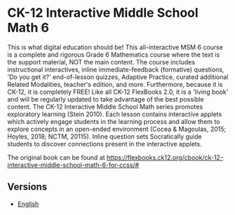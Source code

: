 # CK-12 Interactive Middle School Math 6

This is what digital education should be! This all-interactive MSM 6 course is a complete and rigorous Grade 6 Mathematics course where the text is the support material, NOT the main content. The course includes instructional interactives, inline immediate-feedback (formative) questions, 'Do you get it?' end-of-lesson quizzes, Adaptive Practice, curated additional Related Modalities, teacher's edition, and more. Furthermore, because it is CK-12, it is completely FREE! Like all CK-12 FlexBooks 2.0, it is a 'living book' and will be regularly updated to take advantage of the best possible content. The CK-12 Interactive Middle School Math series promotes exploratory learning (Stein 2010). Each lesson contains interactive applets which actively engage students in the learning process and allow them to explore concepts in an open-ended environment (Cocea & Magoulas, 2015; Hoyles, 2018; NCTM, 20115). Inline question sets Socratically guide students to discover connections present in the interactive applets.

The original book can be found at https://flexbooks.ck12.org/cbook/ck-12-interactive-middle-school-math-6-for-ccss/#

## Versions

* [English](https://liascript.github.io/course/?https://raw.githubusercontent.com/LiaBooks/Flexbook-CK-12-Interactive-Middle-School-Math-6/main/English/README.md)
